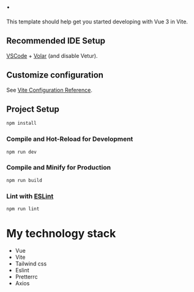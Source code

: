 # .

This template should help get you started developing with Vue 3 in Vite.

## Recommended IDE Setup

[VSCode](https://code.visualstudio.com/) + [Volar](https://marketplace.visualstudio.com/items?itemName=Vue.volar) (and disable Vetur).

## Customize configuration

See [Vite Configuration Reference](https://vitejs.dev/config/).

## Project Setup

```sh
npm install
```

### Compile and Hot-Reload for Development

```sh
npm run dev
```

### Compile and Minify for Production

```sh
npm run build
```

### Lint with [ESLint](https://eslint.org/)

```sh
npm run lint
```

# My technology stack 
<ul>   
  <li>Vue</li>   
  <li>Vite</li>   
  <li>Tailwind css</li>   
  <li>Eslint</li>   
  <li>Pretterrc</li>   
  <li>Axios</li>
</ul>
